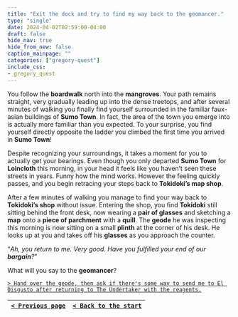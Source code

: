 ```yaml
---
title: "Exit the dock and try to find my way back to the geomancer."
type: "single"
date: 2024-04-02T02:59:00-04:00
draft: false
hide_nav: true
hide_from_new: false
caption_mainpage: ""
categories: ["gregory-quest"]
include_css:
- gregory_quest
---
```


You follow the **boardwalk** north into the **mangroves**. Your path remains straight, very gradually leading up into the dense treetops, and after several minutes of walking you finally find yourself surrounded in the familiar faux-asian buildings of **Sumo Town**. In fact, the area of the town you emerge into is actually more familiar than you expected. To your surprise, you find yourself directly opposite the ladder you climbed the first time you arrived in **Sumo Town**!

Despite recognizing your surroundings, it takes a moment for you to actually get your bearings. Even though you only departed **Sumo Town** for **Loincloth** this morning, in your head it feels like you haven’t seen these streets in years. Funny how the mind works. However the feeling quickly passes, and you begin retracing your steps back to **Tokidoki’s map shop**.

After a few minutes of walking you manage to find your way back to **Tokidoki’s shop** without issue. Entering the shop, you find **Tokidoki** still sitting behind the front desk, now wearing a **pair of glasses** and sketching a **map** onto a **piece of parchment** with a **quill**. The **geode** he was inspecting this morning is now sitting on a small **plinth** at the corner of his desk. He looks up at you and takes off his **glasses** as you approach the counter.

“*Ah, you return to me. Very good. Have you fulfilled your end of our **bargain**?*”

What will you say to the **geomancer**?

[``> Hand over the geode, then ask if there's some way to send me to El Disgusto after returning to The Undertaker with the reagents.``](../89)

|[``< Previous page``](../87)|[``< Back to the start``](../)|
|---|---|